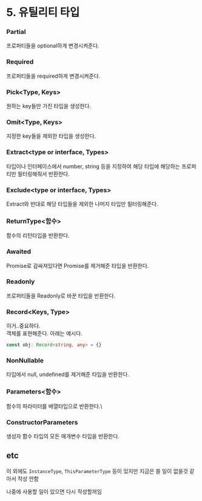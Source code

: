 # 5. 유틸리티 타입

### Partial<T>
프로퍼티들을 optional하게 변경시켜준다.

### Required<T>
프로퍼티들을 required하게 변경시켜준다.

### Pick<Type, Keys>
원하는 key들만 가진 타입을 생성한다.

### Omit<Type, Keys>
지정한 key들을 제외한 타입을 생성한다.

### Extract<type or interface, Types>
타입이나 인터페이스에서 number, string 등을 지정하여 해당 타입에 해당하는 프로퍼티만 필터링해줘서 반환한다.

### Exclude<type or interface, Types>
Extract와 반대로 해당 타입들을 제외한 나머지 타입만 필터링해준다.

### ReturnType<함수>
함수의 리턴타입을 반환한다.

### Awaited<Type>
Promise로 감싸져있다면 Promise를 제거해준 타입을 반환한다.

### Readonly<Type>
프로퍼티들을 Readonly로 바꾼 타입을 반환한다.

### Record<Keys, Type>
이거..중요하다.  
객체를 표현해준다. 아래는 예시다.
```ts
const obj: Record<string, any> = {}
```

### NonNullable<Type>
타입에서 null, undefined를 제거해준 타입을 반환한다.

### Parameters<함수>
함수의 파라미터를 배열타입으로 반환한다.\

### ConstructorParameters<Type>
생성자 함수 타입의 모든 매개변수 타입을 반환한다.



## etc
이 외에도 `InstanceType`, `ThisParameterType` 등이 있지만 지금은 쓸 일이 없을것 같아서 작성 안함  

나중에 사용할 일이 있으면 다시 작성할꺼임